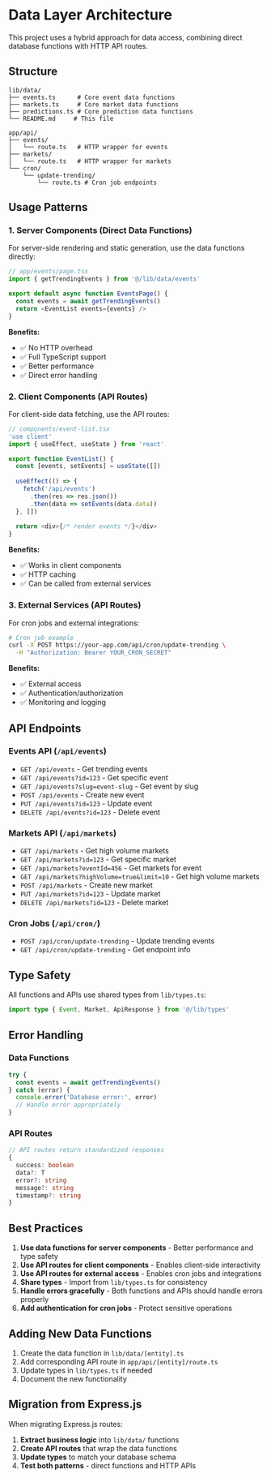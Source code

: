 # Data Layer Architecture

This project uses a hybrid approach for data access, combining direct database functions with HTTP API routes.

## Structure

```
lib/data/
├── events.ts      # Core event data functions
├── markets.ts     # Core market data functions
├── predictions.ts # Core prediction data functions
└── README.md     # This file

app/api/
├── events/
│   └── route.ts   # HTTP wrapper for events
├── markets/
│   └── route.ts   # HTTP wrapper for markets
└── cron/
    └── update-trending/
        └── route.ts # Cron job endpoints
```

## Usage Patterns

### 1. Server Components (Direct Data Functions)

For server-side rendering and static generation, use the data functions directly:

```typescript
// app/events/page.tsx
import { getTrendingEvents } from '@/lib/data/events'

export default async function EventsPage() {
  const events = await getTrendingEvents()
  return <EventList events={events} />
}
```

**Benefits:**
- ✅ No HTTP overhead
- ✅ Full TypeScript support
- ✅ Better performance
- ✅ Direct error handling

### 2. Client Components (API Routes)

For client-side data fetching, use the API routes:

```typescript
// components/event-list.tsx
'use client'
import { useEffect, useState } from 'react'

export function EventList() {
  const [events, setEvents] = useState([])
  
  useEffect(() => {
    fetch('/api/events')
      .then(res => res.json())
      .then(data => setEvents(data.data))
  }, [])
  
  return <div>{/* render events */}</div>
}
```

**Benefits:**
- ✅ Works in client components
- ✅ HTTP caching
- ✅ Can be called from external services

### 3. External Services (API Routes)

For cron jobs and external integrations:

```bash
# Cron job example
curl -X POST https://your-app.com/api/cron/update-trending \
  -H "Authorization: Bearer YOUR_CRON_SECRET"
```

**Benefits:**
- ✅ External access
- ✅ Authentication/authorization
- ✅ Monitoring and logging

## API Endpoints

### Events API (`/api/events`)

- `GET /api/events` - Get trending events
- `GET /api/events?id=123` - Get specific event
- `GET /api/events?slug=event-slug` - Get event by slug
- `POST /api/events` - Create new event
- `PUT /api/events?id=123` - Update event
- `DELETE /api/events?id=123` - Delete event

### Markets API (`/api/markets`)

- `GET /api/markets` - Get high volume markets
- `GET /api/markets?id=123` - Get specific market
- `GET /api/markets?eventId=456` - Get markets for event
- `GET /api/markets?highVolume=true&limit=10` - Get high volume markets
- `POST /api/markets` - Create new market
- `PUT /api/markets?id=123` - Update market
- `DELETE /api/markets?id=123` - Delete market

### Cron Jobs (`/api/cron/`)

- `POST /api/cron/update-trending` - Update trending events
- `GET /api/cron/update-trending` - Get endpoint info

## Type Safety

All functions and APIs use shared types from `lib/types.ts`:

```typescript
import type { Event, Market, ApiResponse } from '@/lib/types'
```

## Error Handling

### Data Functions
```typescript
try {
  const events = await getTrendingEvents()
} catch (error) {
  console.error('Database error:', error)
  // Handle error appropriately
}
```

### API Routes
```typescript
// API routes return standardized responses
{
  success: boolean
  data?: T
  error?: string
  message?: string
  timestamp?: string
}
```

## Best Practices

1. **Use data functions for server components** - Better performance and type safety
2. **Use API routes for client components** - Enables client-side interactivity
3. **Use API routes for external access** - Enables cron jobs and integrations
4. **Share types** - Import from `lib/types.ts` for consistency
5. **Handle errors gracefully** - Both functions and APIs should handle errors properly
6. **Add authentication for cron jobs** - Protect sensitive operations

## Adding New Data Functions

1. Create the data function in `lib/data/[entity].ts`
2. Add corresponding API route in `app/api/[entity]/route.ts`
3. Update types in `lib/types.ts` if needed
4. Document the new functionality

## Migration from Express.js

When migrating Express.js routes:

1. **Extract business logic** into `lib/data/` functions
2. **Create API routes** that wrap the data functions
3. **Update types** to match your database schema
4. **Test both patterns** - direct functions and HTTP APIs 